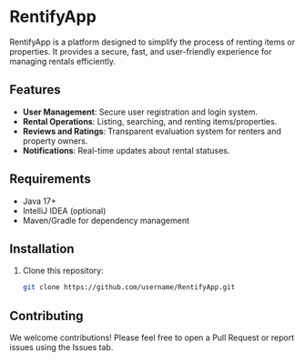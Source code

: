 # RentifyApp

RentifyApp is a platform designed to simplify the process of renting items or properties. It provides a secure, fast, and user-friendly experience for managing rentals efficiently.

## Features
- **User Management**: Secure user registration and login system.
- **Rental Operations**: Listing, searching, and renting items/properties.
- **Reviews and Ratings**: Transparent evaluation system for renters and property owners.
- **Notifications**: Real-time updates about rental statuses.

## Requirements
- Java 17+
- IntelliJ IDEA (optional)
- Maven/Gradle for dependency management

## Installation
1. Clone this repository:
   ```bash
   git clone https://github.com/username/RentifyApp.git

## Contributing
We welcome contributions! Please feel free to open a Pull Request or report issues using the Issues tab.
